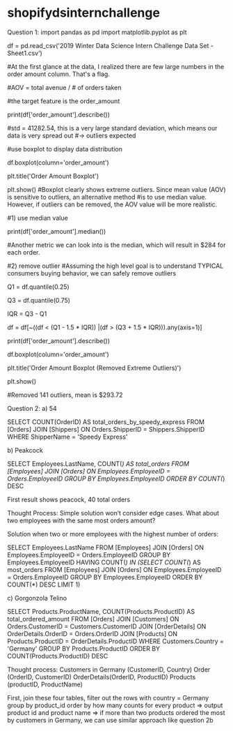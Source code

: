 # shopifydsinternchallenge

Question 1:
import pandas as pd
import matplotlib.pyplot as plt

df = pd.read_csv('2019 Winter Data Science Intern Challenge Data Set - Sheet1.csv')

#At the first glance at the data, I realized there are few large numbers in the order amount column. That's a flag.


#AOV = total avenue / # of orders taken

#the target feature is the order_amount

print(df['order_amount'].describe())

#std = 41282.54, this is a very large standard deviation, which means our data is very spread out
#-> outliers expected

#use boxplot to display data distribution

df.boxplot(column='order_amount')

plt.title('Order Amount Boxplot')

plt.show()
#Boxplot clearly shows extreme outliers. Since mean value (AOV) is sensitive to outliers, an alternative method
#is to use median value. However, if outliers can be removed, the AOV value will be more realistic.

#1) use median value

print(df['order_amount'].median())

#Another metric we can look into is the median, which will result in $284 for each order.

#2) remove outlier
#Assuming the high level goal is to understand TYPICAL consumers buying behavior, we can safely remove outliers

Q1 = df.quantile(0.25)

Q3 = df.quantile(0.75)

IQR = Q3 - Q1

df = df[~((df < (Q1 - 1.5 * IQR)) |(df > (Q3 + 1.5 * IQR))).any(axis=1)]

print(df['order_amount'].describe())

df.boxplot(column='order_amount')

plt.title('Order Amount Boxplot (Removed Extreme Outliers)')

plt.show()

#Removed 141 outliers, mean is $293.72


Question 2: 
a) 54

SELECT COUNT(OrderID) AS total_orders_by_speedy_express
FROM [Orders] JOIN [Shippers]
	ON Orders.ShipperID = Shippers.ShipperID
WHERE ShipperName = 'Speedy Express'


b) Peakcock

SELECT Employees.LastName, COUNT(*) AS total_orders
FROM [Employees] JOIN [Orders]
	ON Employees.EmployeeID = Orders.EmployeeID
GROUP BY Employees.EmployeeID
ORDER BY COUNT(*) DESC

First result shows peacock, 40 total orders 

Thought Process: Simple solution won’t consider edge cases. What about two employees with the same most orders amount?

Solution when two or more employees with the highest number of orders: 

SELECT Employees.LastName
FROM [Employees] JOIN [Orders]
	ON Employees.EmployeeID = Orders.EmployeeID
GROUP BY Employees.EmployeeID
HAVING COUNT(*) IN 
(SELECT COUNT(*) AS most_orders
FROM [Employees] JOIN [Orders]
	ON Employees.EmployeeID = Orders.EmployeeID
GROUP BY Employees.EmployeeID
ORDER BY COUNT(*) DESC
LIMIT 1)


c) Gorgonzola Telino

SELECT Products.ProductName, COUNT(Products.ProductID) AS total_ordered_amount
FROM [Orders] JOIN [Customers] 
	ON Orders.CustomerID = Customers.CustomerID
    JOIN [OrderDetails] 
    ON OrderDetails.OrderID = Orders.OrderID
    JOIN [Products] 
    ON Products.ProductID = OrderDetails.ProductID
WHERE Customers.Country = 'Germany'
GROUP BY Products.ProductID
ORDER BY COUNT(Products.ProductID) DESC

Thought process:
Customers in Germany (CustomerID, Country) 
Order (OrderID, CustomerID)
OrderDetails(OrderID, ProductID)
Products (productID, ProductName)

First, join these four tables, 
filter out the rows with country = Germany
group by product_id
order by how many counts for every product
=> output product id and product name
=> if more than two products ordered the most by customers in Germany, we can use similar approach like question 2b 



